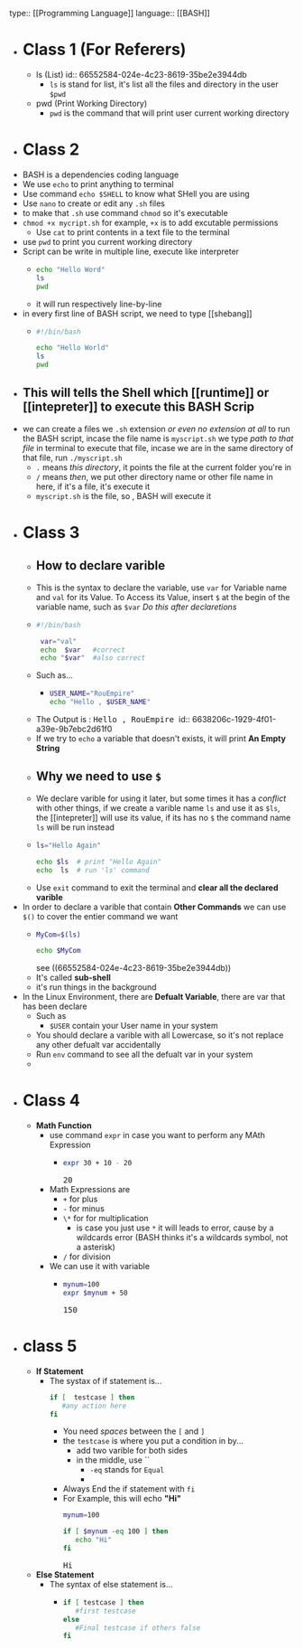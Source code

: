 type:: [[Programming Language]]
language:: [[BASH]]

- # Class 1 (For Referers)
	- ls (List)
	  id:: 66552584-024e-4c23-8619-35be2e3944db
		- `ls` is stand for list, it's list all the files and directory in the user `$pwd`
	- pwd (Print Working Directory)
		- `pwd` is the command that will print user current working directory
- # Class 2
- BASH is a dependencies coding language
- We use `echo` to print anything to terminal
- Use command `echo $SHELL` to know what SHell you are using
- Use `nano` to create or edit any `.sh` files
- to make that `.sh` use command `chmod` so it's executable
- `chmod +x mycript.sh` for example, `+x` is to add excutable permissions
	- Use `cat` to print contents in a text file to the terminal
- use `pwd` to print you current working directory
- Script can be write in multiple line, execute like interpreter
	- ```bash
	  echo "Hello Word"
	  ls
	  pwd
	  ```
	- it will run respectively line-by-line
- in every first line of BASH script, we need to type [[shebang]]
	- ```bash
	  #!/bin/bash
	  
	  echo "Hello World"
	  ls
	  pwd
	  ```
- This will tells the Shell which [[runtime]] or [[intepreter]]  to execute this BASH Scrip
  ---
- we can create a files we `.sh` extension _or even no extension at all_ to run the BASH script, incase the file name is `myscript.sh` we type _path to that file_ in terminal to execute that file, incase we are in the same directory of that file, run `./myscript.sh`
	- `.` means _this directory_, it points the file at the current folder you're in
	- `/` means _then_, we put other directory name or other file name in here, if it's a file, it's execute it
	- `myscript.sh` is the file, so ,  BASH will execute it
- # Class 3
	- ## How to declare varible
	- This is the syntax to declare the variable, use `var` for Variable name and `val` for its Value. To Access its Value, insert `$` at the begin of the variable name, such as `$var` _Do this after declaretions_
	- ```bash
	  #!/bin/bash
	  
	   var="val"
	   echo  $var   #correct
	   echo "$var"  #also correct
	  ```
	- Such as...
		- ```bash
		  USER_NAME="RouEmpire"
		  echo "Hello , $USER_NAME"
		  ```
	- The Output is : <samp> Hello , RouEmpire </samp>
	  id:: 6638206c-1929-4f01-a39e-9b7ebc2d61f0
	- If we try to `echo` a variable that doesn't exists, it will print **An Empty String**
	- ## Why we need to use `$`
	- We declare varible for using it later, but some times it has a _conflict_ with other things, if we create a varible name `ls` and use it as `$ls`, the [[intepreter]] will use its value, if its has no `$` the command name `ls` will be run instead
	- ```bash
	  ls="Hello Again"
	  
	  echo $ls  # print "Hello Again"
	  echo  ls  # run 'ls' command
	  ```
	- Use `exit` command to exit the terminal and **clear all the declared varible**
- In order to declare a varible that contain **Other Commands** we can use `$()` to cover the entier command we want
	- ```bash
	  MyCom=$(ls)
	  
	  echo $MyCom
	  ```
	  see ((66552584-024e-4c23-8619-35be2e3944db))
	- It's called **sub-shell**
	- it's run things in the background
- In the Linux Environment, there are **Defualt Variable**, there are var that has been declare
	- Such as
		- `$USER` contain your User name in your system
	- You should declare a varible with all Lowercase, so it's not replace any other defualt var accidentally
	- Run `env` command to see all the defualt var in your system
	-
- # Class 4
	- **Math Function**
		- use command `expr` in case you want to perform any MAth Expression
			- ```sh
			  expr 30 + 10 - 20
			  ```
			  <samp> 20 </samp>
		- Math Expressions are
			- `+` for plus
			- `-` for minus
			- `\*` for for multiplication
				- is case you just use `*` it will leads to error, cause by a wildcards error (BASH thinks it's a wildcards symbol, not a asterisk)
			- `/` for division
		- We can use it with variable
			- ```bash
			  mynum=100
			  expr $mynum + 50
			  ```
			  <samp>150</samp>
- # class 5
	- **If Statement**
		- The systax of if statement is...
		  ```bash
		  if [  testcase ] then
		     #any action here
		  fi
		  ```
			- You need _spaces_ between the `[` and `]`
			- the `testcase` is where you put a condition in by...
				- add two varible for both sides
				- in the middle, use ``
					- `-eq` stands for `Equal`
					-
			- Always End the if statement with `fi`
			- For Example, this will echo **"Hi"**
			  ```bash
			  mynum=100
			  
			  if [ $mynum -eq 100 ] then
			     echo "Hi"
			  fi
			  ```
			  <samp>Hi</samp>
	- **Else Statement**
		- The syntax of else statement is...
			- ```bash
			  if [ testcase ] then
			     #first testcase
			  else
			     #Final testcase if others false
			  fi
			  ```